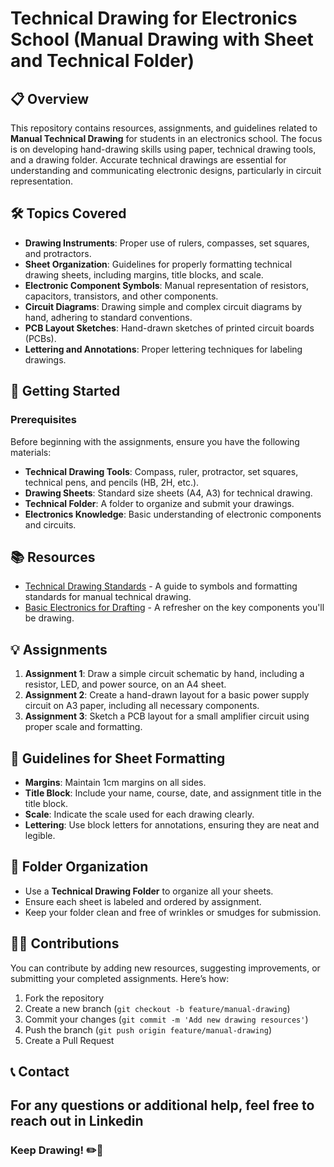# Technical Drawing for Electronics School (Manual Drawing with Sheet and Technical Folder)

## 📋 Overview
This repository contains resources, assignments, and guidelines related to **Manual Technical Drawing** for students in an electronics school. The focus is on developing hand-drawing skills using paper, technical drawing tools, and a drawing folder. Accurate technical drawings are essential for understanding and communicating electronic designs, particularly in circuit representation.

## 🛠️ Topics Covered
- **Drawing Instruments**: Proper use of rulers, compasses, set squares, and protractors.
- **Sheet Organization**: Guidelines for properly formatting technical drawing sheets, including margins, title blocks, and scale.
- **Electronic Component Symbols**: Manual representation of resistors, capacitors, transistors, and other components.
- **Circuit Diagrams**: Drawing simple and complex circuit diagrams by hand, adhering to standard conventions.
- **PCB Layout Sketches**: Hand-drawn sketches of printed circuit boards (PCBs).
- **Lettering and Annotations**: Proper lettering techniques for labeling drawings.

## 🚀 Getting Started
### Prerequisites
Before beginning with the assignments, ensure you have the following materials:
- **Technical Drawing Tools**: Compass, ruler, protractor, set squares, technical pens, and pencils (HB, 2H, etc.).
- **Drawing Sheets**: Standard size sheets (A4, A3) for technical drawing.
- **Technical Folder**: A folder to organize and submit your drawings.
- **Electronics Knowledge**: Basic understanding of electronic components and circuits.

## 📚 Resources
- [Technical Drawing Standards](#) - A guide to symbols and formatting standards for manual technical drawing.
- [Basic Electronics for Drafting](#) - A refresher on the key components you'll be drawing.

## 💡 Assignments
1. **Assignment 1**: Draw a simple circuit schematic by hand, including a resistor, LED, and power source, on an A4 sheet.
2. **Assignment 2**: Create a hand-drawn layout for a basic power supply circuit on A3 paper, including all necessary components.
3. **Assignment 3**: Sketch a PCB layout for a small amplifier circuit using proper scale and formatting.

## 📝 Guidelines for Sheet Formatting
- **Margins**: Maintain 1cm margins on all sides.
- **Title Block**: Include your name, course, date, and assignment title in the title block.
- **Scale**: Indicate the scale used for each drawing clearly.
- **Lettering**: Use block letters for annotations, ensuring they are neat and legible.

## 📂 Folder Organization
- Use a **Technical Drawing Folder** to organize all your sheets.
- Ensure each sheet is labeled and ordered by assignment.
- Keep your folder clean and free of wrinkles or smudges for submission.

## 🧑‍🏫 Contributions
You can contribute by adding new resources, suggesting improvements, or submitting your completed assignments. Here’s how:
1. Fork the repository
2. Create a new branch (`git checkout -b feature/manual-drawing`)
3. Commit your changes (`git commit -m 'Add new drawing resources'`)
4. Push the branch (`git push origin feature/manual-drawing`)
5. Create a Pull Request

## 📞 Contact
For any questions or additional help, feel free to reach out in Linkedin
---

### Keep Drawing! ✏️📐
